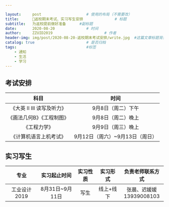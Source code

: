 ```yaml
---

layout:     post   				    # 使用的布局（不需要改）
title:      📢返校期末考试、实习写生安排 				# 标题 
subtitle:   为返校提前做好准备      #副标题
date:       2020-08-20 				# 时间
author:     ZZUID2019 						# 作者
header-img: img/post/2020-08-20-返校期末考试安排/write.jpg 	#这篇文章标题背景图片
catalog: true 						# 是否归档
tags:								#标签
    - 通知
    - 生活
    - 学习
---
```


## 考试安排

|            科目            |              时间               |
| :------------------------: | :-----------------------------: |
| 《大英 II III 读写及听力》 |       9月8日（周二）下午        |
| 《画法几何B》《工程制图》  |       9月8日（周二）晚上        |
|        《工程力学》        |       9月9日（周三）晚上        |
|   《计算机语言上机考试》   | 9月12日（周六）~9月13日（周日） |

## 实习写生

|     专业     |  实习起止时间   | 实习性质 | 实习形式  |       负责老师联系方式        |
| :----------: | :-------------: | :------: | :-------: | :---------------------------: |
| 工业设计2019 | 8月31日~9月11日 |   写生   | 线上+线下 | 张晨、迟媛媛<br />13939008103 |



